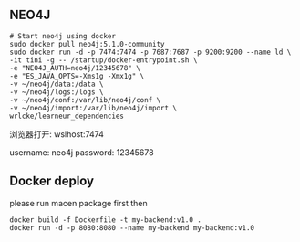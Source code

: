 ## NEO4J
```shell
# Start neo4j using docker
sudo docker pull neo4j:5.1.0-community
sudo docker run -d -p 7474:7474 -p 7687:7687 -p 9200:9200 --name ld \
-it tini -g -- /startup/docker-entrypoint.sh \
-e "NEO4J_AUTH=neo4j/12345678" \
-e "ES_JAVA_OPTS=-Xms1g -Xmx1g" \
-v ~/neo4j/data:/data \
-v ~/neo4j/logs:/logs \
-v ~/neo4j/conf:/var/lib/neo4j/conf \
-v ~/neo4j/import:/var/lib/neo4j/import \
wrlcke/learneur_dependencies
```
浏览器打开: wslhost:7474

username: neo4j
password: 12345678

## Docker deploy
please run macen package first then
```shell
docker build -f Dockerfile -t my-backend:v1.0 . 
docker run -d -p 8080:8080 --name my-backend my-backend:v1.0  
```